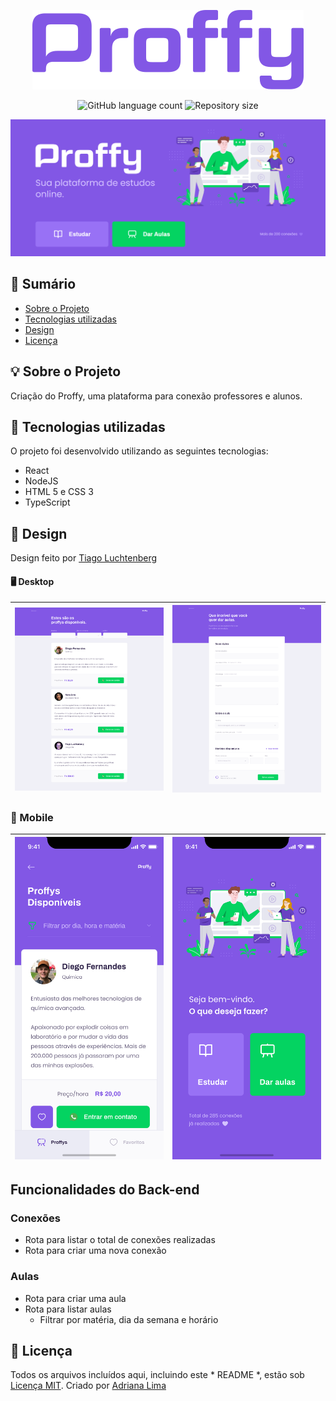 <p align="center">
  <img src="./readme/logo.png"/> 
</p>

<p align="center">
  <img alt="GitHub language count" src="https://img.shields.io/github/languages/count/dxwebster/NLW2-Proffy">
  <img alt="Repository size" src="https://img.shields.io/github/repo-size/dxwebster/NLW2-Proffy">
</p>

<p align="center">
  <img src="./readme/Home.png" width=600 />
</p>

## 📑 Sumário
- [Sobre o Projeto](#-sobre-o-projeto)
- [Tecnologias utilizadas](#-tecnologias-utilizadas)
- [Design](#-design)
- [Licença](#-licença)

## 💡 Sobre o Projeto
Criação do Proffy, uma plataforma para conexão professores e alunos.

## 🚀 Tecnologias utilizadas
O projeto foi desenvolvido utilizando as seguintes tecnologias:
* React
* NodeJS
* HTML 5 e CSS 3
* TypeScript

## 🎨 Design 
Design feito por [Tiago Luchtenberg](https://www.instagram.com/tiagoluchtenberg/)
  
#### 🖥 Desktop
|<img src="./readme/preview-web.png" width=500 />|<img src="./readme/Formulário.png" width=500 /> |  
|---|---|


### 📱 Mobile
|<img src="./readme/preview-mobile.png" width=300 />|<img src="./readme/Home-mobile.png" width=300 /> |  
|---|---|

## Funcionalidades do Back-end

### Conexões
- Rota para listar o total de conexões realizadas
- Rota para criar uma nova conexão

### Aulas
- Rota para criar uma aula
- Rota para listar aulas
  - Filtrar por matéria, dia da semana e horário


## 📕 Licença
Todos os arquivos incluídos aqui, incluindo este * README *, estão sob [Licença MIT](./LICENSE).
Criado por [Adriana Lima](https://github.com/dxwebster)
